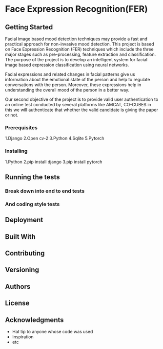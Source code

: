 # **Face Expression Recognition(FER)** 


## Getting Started
Facial image based mood detection techniques may provide a fast and practical approach for non-invasive mood detection. 
This project is based on Face Expression Recognition (FER) techniques which include the three major stages such as pre-processing, feature extraction and classification. 
The purpose of the project is to develop an intelligent system for facial image based expression classification using neural networks.

Facial expressions and related changes in facial patterns give us information about the emotional state of the person and help to regulate conversations with the person. 
Moreover, these expressions help in understanding the overall mood of the person in a better way.

Our second objective of the project is to provide valid user authentication to an online test conducted by several platforms like AMCAT, CO-CUBES in this we will authenticate that whether the valid candidate is giving the paper or not.

### Prerequisites

1.Django
2.Open cv-2
3.Python
4.Sqlite
5.Pytorch

### Installing

1.Python 
2.pip install django
3.pip install pytorch

## Running the tests


### Break down into end to end tests


### And coding style tests


## Deployment


## Built With


## Contributing

## Versioning

## Authors

## License


## Acknowledgments

* Hat tip to anyone whose code was used
* Inspiration
* etc

